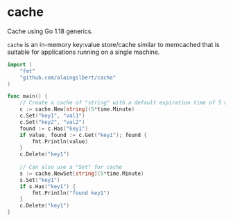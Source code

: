 # cache

Cache using Go 1.18 generics.

`cache` is an in-memory key:value store/cache similar to memcached that is
suitable for applications running on a single machine.

```go
import (
	"fmt"
	"github.com/alaingilbert/cache"
)

func main() {
	// Create a cache of "string" with a default expiration time of 5 minutes
	c := cache.New[string](5*time.Minute)
	c.Set("key1", "val1")
	c.Set("key2", "val2")
	found := c.Has("key1")
	if value, found := c.Get("key1"); found {
		fmt.Println(value)
	}
	c.Delete("key1")
	
	// Can also use a "Set" for cache
	s := cache.NewSet[string](5*time.Minute)
	s.Set("key1")
    if s.Has("key1") {
        fmt.Println("found key1")
    }
    c.Delete("key1")
}
```